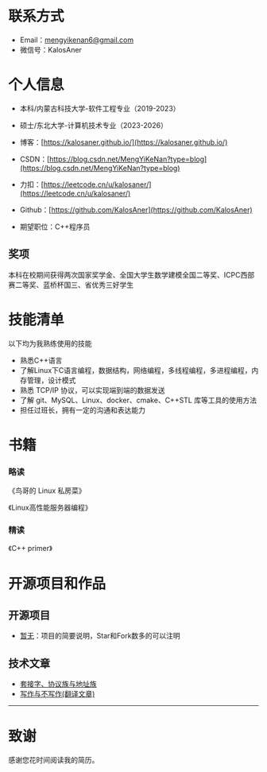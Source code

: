 
# 联系方式
- Email：mengyikenan6@gmail.com
- 微信号：KalosAner


# 个人信息

 - 本科/内蒙古科技大学-软件工程专业（2019-2023）
 - 硕士/东北大学-计算机技术专业（2023-2026）
 - 博客：[https://kalosaner.github.io/](https://kalosaner.github.io/)
 - CSDN：[https://blog.csdn.net/MengYiKeNan?type=blog](https://blog.csdn.net/MengYiKeNan?type=blog)
 - 力扣：[https://leetcode.cn/u/kalosaner/](https://leetcode.cn/u/kalosaner/)
 - Github：[https://github.com/KalosAner](https://github.com/KalosAner)

 - 期望职位：C++程序员

## 奖项
本科在校期间获得两次国家奖学金、全国大学生数学建模全国二等奖、ICPC西部赛二等奖、蓝桥杯国三、省优秀三好学生
      
# 技能清单

以下均为我熟练使用的技能

- 熟悉C++语言
- 了解Linux下C语言编程，数据结构，网络编程，多线程编程，多进程编程，内存管理，设计模式
- 熟悉 TCP/IP 协议，可以实现端到端的数据发送
- 了解 git、MySQL、Linux、docker、cmake、C++STL 库等工具的使用方法
- 担任过班长，拥有一定的沟通和表达能力
      

# 书籍

### 略读

《鸟哥的 Linux 私房菜》

《Linux高性能服务器编程》

### 精读

《C++ primer》



# 开源项目和作品

## 开源项目

  - [暂无](http://github.com/yourname/projectname)：项目的简要说明，Star和Fork数多的可以注明

## 技术文章

- [套接字、协议族与地址族](https://kalosaner.github.io/2025/01/11/%E5%A5%97%E6%8E%A5%E5%AD%97-%E5%8D%8F%E8%AE%AE%E6%97%8F%E4%B8%8E%E5%9C%B0%E5%9D%80%E6%97%8F/)
- [写作与不写作(翻译文章)](https://kalosaner.github.io/2025/01/20/Writes-and-Write-Nots/) 

    
  


---
# 致谢
感谢您花时间阅读我的简历。
      